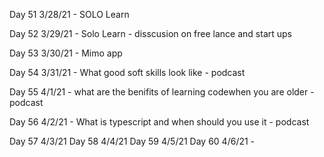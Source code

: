 Day 51
3/28/21 - SOLO Learn

Day 52
3/29/21 - Solo Learn - disscusion on free lance and start ups

Day 53
3/30/21 - Mimo app

Day 54
3/31/21 - What good soft skills look like - podcast

Day 55
4/1/21 - what are the benifits of learning codewhen you are older - podcast

Day 56
4/2/21 - What is typescript and when should you use it - podcast

Day 57
4/3/21
Day 58
4/4/21
Day 59
4/5/21
Day 60
4/6/21 -
